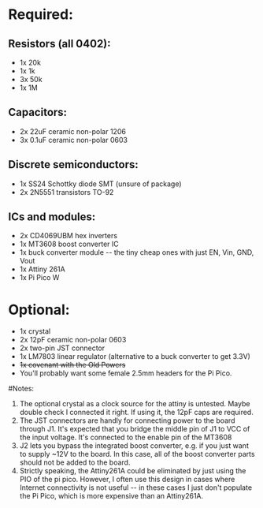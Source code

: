 # Required:

## Resistors (all 0402):
- 1x 20k
- 1x 1k
- 3x 50k
- 1x 1M

## Capacitors:
- 2x 22uF ceramic non-polar 1206
- 3x 0.1uF ceramic non-polar 0603

## Discrete semiconductors:
- 1x SS24 Schottky diode SMT (unsure of package)
- 2x 2N5551 transistors TO-92

## ICs and modules:
- 2x CD4069UBM hex inverters
- 1x MT3608 boost converter IC
- 1x buck converter module -- the tiny cheap ones with just EN, Vin, GND, Vout
- 1x Attiny 261A
- 1x Pi Pico W

# Optional:
- 1x crystal
- 2x 12pF ceramic non-polar 0603
- 2x two-pin JST connector
- 1x LM7803 linear regulator (alternative to a buck converter to get 3.3V)
- ~~1x covenant with the Old Powers~~
- You'll probably want some female 2.5mm headers for the Pi Pico.

#Notes: 

1. The optional crystal as a clock source for the attiny is untested. Maybe double check I connected it right. If using it, the 12pF caps are required.
2. The JST connectors are handly for connecting power to the board through J1. It's expected that you bridge the middle pin of J1 to VCC of the input voltage. It's connected to the enable pin of the MT3608
3. J2 lets you bypass the integrated boost converter, e.g. if you just want to supply ~12V to the board. In this case, all of the boost converter parts should not be added to the board.
4. Strictly speaking, the Attiny261A could be eliminated by just using the PIO of the pi pico. However, I often use this design in cases where Internet connectivity is not useful -- in these cases I just don't populate the Pi Pico, which is more expensive than an Attiny261A.
